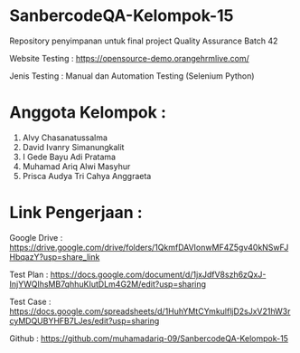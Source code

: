 # SanbercodeQA-Kelompok-15
Repository penyimpanan untuk final project Quality Assurance Batch 42

Website Testing : <https://opensource-demo.orangehrmlive.com/>

Jenis Testing : Manual dan Automation Testing (Selenium Python)

# Anggota Kelompok :

1. Alvy Chasanatussalma
2. David Ivanry Simanungkalit
3. I Gede Bayu Adi Pratama
4. Muhamad Ariq Alwi Masyhur
5. Prisca Audya Tri Cahya Anggraeta


# Link Pengerjaan :

Google Drive : <https://drive.google.com/drive/folders/1QkmfDAVIonwMF4Z5gv40kNSwFJHbqazY?usp=share_link>

Test Plan : <https://docs.google.com/document/d/1jxJdfV8szh6zQxJ-InjYWQIhsMB7qhhuKIutDLm4G2M/edit?usp=sharing>

Test Case : <https://docs.google.com/spreadsheets/d/1HuhYMtCYmkulfljD2sJxV21hW3rcyMDQUBYHFB7LJes/edit?usp=sharing>

Github : <https://github.com/muhamadariq-09/SanbercodeQA-Kelompok-15>

